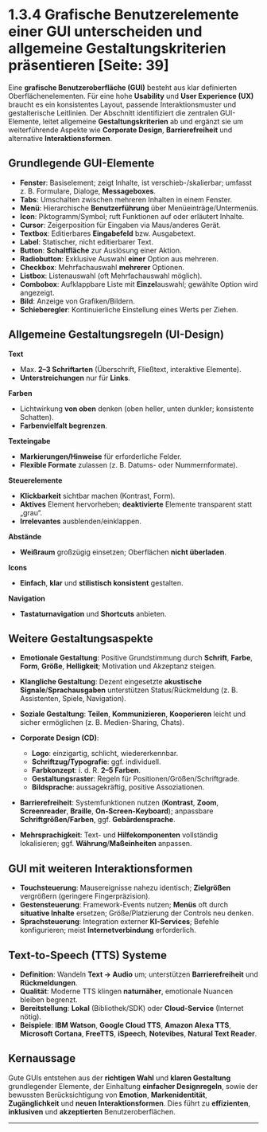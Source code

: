 # 1.3.4 Grafische Benutzerelemente einer GUI unterscheiden und allgemeine Gestaltungskriterien präsentieren [Seite: 39]

Eine **grafische Benutzeroberfläche (GUI)** besteht aus klar definierten Oberflächenelementen. Für eine hohe **Usability** und **User Experience (UX)** braucht es ein konsistentes Layout, passende Interaktionsmuster und gestalterische Leitlinien. Der Abschnitt identifiziert die zentralen GUI-Elemente, leitet allgemeine **Gestaltungskriterien** ab und ergänzt sie um weiterführende Aspekte wie **Corporate Design**, **Barrierefreiheit** und alternative **Interaktionsformen**.

## Grundlegende GUI-Elemente

* **Fenster**: Basiselement; zeigt Inhalte, ist verschieb-/skalierbar; umfasst z. B. Formulare, Dialoge, **Messageboxes**.
* **Tabs**: Umschalten zwischen mehreren Inhalten in einem Fenster.
* **Menü**: Hierarchische **Benutzerführung** über Menüeinträge/Untermenüs.
* **Icon**: Piktogramm/Symbol; ruft Funktionen auf oder erläutert Inhalte.
* **Cursor**: Zeigerposition für Eingaben via Maus/anderes Gerät.
* **Textbox**: Editierbares **Eingabefeld** bzw. Ausgabetext.
* **Label**: Statischer, nicht editierbarer Text.
* **Button**: **Schaltfläche** zur Auslösung einer Aktion.
* **Radiobutton**: Exklusive Auswahl **einer** Option aus mehreren.
* **Checkbox**: Mehrfachauswahl **mehrerer** Optionen.
* **Listbox**: Listenauswahl (oft Mehrfachauswahl möglich).
* **Combobox**: Aufklappbare Liste mit **Einzel**auswahl; gewählte Option wird angezeigt.
* **Bild**: Anzeige von Grafiken/Bildern.
* **Schieberegler**: Kontinuierliche Einstellung eines Werts per Ziehen.

## Allgemeine Gestaltungsregeln (UI-Design)

**Text**

* Max. **2–3 Schriftarten** (Überschrift, Fließtext, interaktive Elemente).
* **Unterstreichungen** nur für **Links**.

**Farben**

* Lichtwirkung **von oben** denken (oben heller, unten dunkler; konsistente Schatten).
* **Farbenvielfalt begrenzen**.

**Texteingabe**

* **Markierungen/Hinweise** für erforderliche Felder.
* **Flexible Formate** zulassen (z. B. Datums- oder Nummernformate).

**Steuerelemente**

* **Klickbarkeit** sichtbar machen (Kontrast, Form).
* **Aktives** Element hervorheben; **deaktivierte** Elemente transparent statt „grau“.
* **Irrelevantes** ausblenden/einklappen.

**Abstände**

* **Weißraum** großzügig einsetzen; Oberflächen **nicht überladen**.

**Icons**

* **Einfach**, **klar** und **stilistisch konsistent** gestalten.

**Navigation**

* **Tastaturnavigation** und **Shortcuts** anbieten.

## Weitere Gestaltungsaspekte

* **Emotionale Gestaltung**: Positive Grundstimmung durch **Schrift**, **Farbe**, **Form**, **Größe**, **Helligkeit**; Motivation und Akzeptanz steigen.
* **Klangliche Gestaltung**: Dezent eingesetzte **akustische Signale**/**Sprachausgaben** unterstützen Status/Rückmeldung (z. B. Assistenten, Spiele, Navigation).
* **Soziale Gestaltung**: **Teilen**, **Kommunizieren**, **Kooperieren** leicht und sicher ermöglichen (z. B. Medien-Sharing, Chats).
* **Corporate Design (CD)**:

  * **Logo**: einzigartig, schlicht, wiedererkennbar.
  * **Schriftzug/Typografie**: ggf. individuell.
  * **Farbkonzept**: i. d. R. **2–5 Farben**.
  * **Gestaltungsraster**: Regeln für Positionen/Größen/Schriftgrade.
  * **Bildsprache**: aussagekräftig, positive Assoziationen.
* **Barrierefreiheit**: Systemfunktionen nutzen (**Kontrast**, **Zoom**, **Screenreader**, **Braille**, **On-Screen-Keyboard**); anpassbare **Schriftgrößen/Farben**, ggf. **Gebärdensprache**.
* **Mehrsprachigkeit**: Text- und **Hilfekomponenten** vollständig lokalisieren; ggf. **Währung**/**Maßeinheiten** anpassen.

## GUI mit weiteren Interaktionsformen

* **Touchsteuerung**: Mausereignisse nahezu identisch; **Zielgrößen** vergrößern (geringere Fingerpräzision).
* **Gestensteuerung**: Framework-Events nutzen; **Menüs** oft durch **situative Inhalte** ersetzen; Größe/Platzierung der Controls neu denken.
* **Sprachsteuerung**: Integration externer **KI-Services**; Befehle konfigurieren; meist **Internetverbindung** erforderlich.

## Text-to-Speech (TTS) Systeme

* **Definition**: Wandeln **Text → Audio** um; unterstützen **Barrierefreiheit** und **Rückmeldungen**.
* **Qualität**: Moderne TTS klingen **naturnäher**, emotionale Nuancen bleiben begrenzt.
* **Bereitstellung**: **Lokal** (Bibliothek/SDK) oder **Cloud-Service** (Internet nötig).
* **Beispiele**: **IBM Watson**, **Google Cloud TTS**, **Amazon Alexa TTS**, **Microsoft Cortana**, **FreeTTS**, **iSpeech**, **Notevibes**, **Natural Text Reader**.

## Kernaussage

Gute GUIs entstehen aus der **richtigen Wahl** und **klaren Gestaltung** grundlegender Elemente, der Einhaltung **einfacher Designregeln**, sowie der bewussten Berücksichtigung von **Emotion**, **Markenidentität**, **Zugänglichkeit** und **neuen Interaktionsformen**. Dies führt zu **effizienten**, **inklusiven** und **akzeptierten** Benutzeroberflächen.

---

